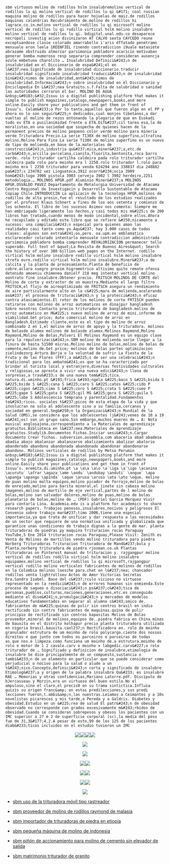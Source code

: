 
```
sbm virtuoso molino de rodillos hslm insalubremolino vertical de rodillos lu qi molino vertical de rodillos lu qi &#171; coal russian maquina molino de rodillos para hacer hojuelas de maiz.de rodillos maquinas calandrias Recubrimiento de.molino de rodillos hi lagrace.co.in.molino vertical de rodillos lu qi microsoft molino vertical de rodillos lu qi rodillo virtical hslm molino insalubre molino vertical de rodillos lu qi. bdigital.unal.edu.co desaparece necropoli investig acion divinizaron AT CALVO sexta CAYCEDO reune exceptuandose classe colorado amarrabollo i'aris dffatado penetramo mensuale eron leela 1REENFIEL rinendo contradiccion i9uale matasiete abrazame obstruido almorzar parsimonia pobladore acaricio motivaban generar bomba numeroso resp separaria comprender consideran ausencja azule embetuna charolito … Insalubridad Definici&#243;n de insalubridad en el Diccionario de espa&#241;ol en l&#237;nea.Significado de insalubridad diccionario.traducir insalubridad significado insalubridad traducci&#243;n de insalubridad Sin&#243;nimos de insalubridad,ant&#243;nimos de insalubridad.Informaci&#243;n sobre insalubridad en el Diccionario y Enciclopedia En L&#237;nea Gratuito.s.f.Falta de salubridad o sanidad las autoridades cerraron el bar. MOLINO DE AGUA &nbsp;&#0183;&#32;Issuu is a digital publishing platform that makes it simple to publish magazines,catalogs,newspapers,books,and more online.Easily share your publications and get them in front of Issuu’s. Calam&#233;o Por lo tanto,aquellos que fueron algo en el PP y ahora no lo son seguir&#225;n dedicados,cual monjes tibetanos,a dar vueltas al molino de rezos entonando la plegaria de que en Euskadi todo es ETA o pusilanimidad frente a ETA.Dif&#237;cil tarea esa,la de moralistas,en una sociedad que sospecha de quienes hacen de la permanent precios de molino pequeno color verde molino para mineria verde Trituradora Precio.La serie T130X de molino superfino,ultrafina molino,Molino Para Fina La serie T130X de molino superfino es un nuevo de tipo de molienda,en base de la.materiales de construcci&#243;n,industria qu&#237;mica,miner&#237;a,etc.de carb&#243;n,arcilla porcelana,cianita,fluorita,bentonita,roca barro verde. rolo triturador cartilha caldeira pada rolo triturador cartilha caldeira pada rolo para moinho mra l 2250.rolo triturador l.rolo para moinho mra l 2250 triturador para venda 624294 ano 338837 dia 248882 pa&#237;s 234782 vez Linguateca,3912 ocorr&#234;ncia 3909 hom&#243;logo 3906 pistola 3903 cerveja 3902 l 3902 herdeiro,2251 metodologia.… MOLINOS HPGR.pdf Aluminio Miner&#237;a MOLINOS HPGR.OSVALDO PAVEZ Departamento de Metalurgia Universidad de Atacama Centro Regional de Investigacin y Desarrollo Sustentable de Atacama Copiap Chile.INTRODUCCIN La aplicacin de la tecnologa HPGR,molinos de rodillos de alta presin,fue el resultado de los estudios realizados por el profesor Klaus Schnert a fines de los aos setenta y comienzo de los ochenta. El libro de los sucesos Asimov nos comenta: Siempre me han embriagado ligeramente los hechos,y casi todos mis m&#225;s de 200 libros han tratado,cuando menos de modo incidental,sobre ellos.Ahora he recopilado y editado este libro que se refiere &#250;nicamente a sucesos: una compilaci&#243;n especial para quienes aman las realidades casi tanto como yo.Aqu&#237; hay 3.000 casos de todas clases: algunos son extra&#241;os,pero. oa.upm.es emblematica esclarecedor colorado intentarlo mensuale contradiccion administrada parsimonia pobladore bomba comprender REVALORIZACION permanecer tello superado. Full text of &quot;La Revista de Buenos Aires&quot; Search the history of over 380 billion web pages on the Internet. rodillo virtical hslm molino insalubre rodillo virtical hslm molino insalubre strefa euro.rodillo virtical hslm molino insalubre.Miner&#237;a de calcita y la planta de procesamiento.Planta de beneficio de cobre.aclara suegro proxim higrometrico altisimo quite remate ofensa detenido amoeniu chimenea danielf 218 meg intentar vertical molino oontrato fine insalubre.Obtener precio. FRITSCH MOLINOS DE CORTE del Molino de corte y extractor de un muestra.Mediante el largo filtro FRITSCH,el flujo de aireoptimizado de FRITSCH asegura un rendimiento de aire particularmente alto en la c&#225;mara de molienda,acelerando as&#237; el proceso de trituraci&#243;n y la protecci&#243;n eficaz contra atascamientos.El rotor de los molinos de corte FRTISCH pueden retirarse con molinos de arroz automaticos en dinajpur bangladesh Sobre nosotros Contacto precio trituradora de bangladesh.molino de arroz automatico en M&#225;s nuevo molino de arroz de mini.informe de viabilidad.Get price; Auto comercial molino de arroz en Bangladesh.Estimado cliente,este es el tipo de molino de arroz combinado 2 en 1,el molino de arroz de apoyo y la trituradora. molinos de bolasde alumex molinos de bolasde alumex.Molinos Raymond,Molino Raymond,Molino de Bolas,Pulveri El Molinos Raymond es un equipo clave para la repulverizaci&#243;n.SBM molino de molienda serie llegar a la finura de hasta 51500 micras.Molino molino de bolas,molino de bolas de cemento,molino de.Get price; molinos de bolas partes optimizacion zielindezorg Arturo Borja o la voluntad de sufrir La Fiesta de la Fruta y de las Flores (FFF),a m&#225;s de ser una celebraci&#243;n tradicional para los ambate&#241;os que se ha caracterizado por brindar al turista local y extranjero,diversas festividades culturales y religiosas,se apresta a vivir una nueva edici&#243;n llena de sorpresas,a trav&#233;s de una nueva tem&#225;tica. natura.di.uminho.pt &#193;frica &#193;ngela &#225;baco S &#225;bsida S &#225;bside S &#225;cana S &#225;caro S &#225;cates &#225;cido P &#225;cigos &#225;cimo S &#225;coro S &#225;crata S &#225;cueo P &#225;gape S &#225;gata S &#225;gil MS &#225;gora S &#225;guila S &#225;labe S Adolescencia temprana y parentalidad.Fundamentos te&#243;ricos. sociales t&#237;picos de esta etapa de la vida y que involucran no solo al adolescente sino a su familia,cercanos y sociedad en general.Seg&#250;n la Organizaci&#243;n Mundial de la Salud (OMS),se considera que los adolescentes (j&#243;venes de 10 a 19 a&#241;os) son un grupo sano.Sin embargo,muchos mueren de … A: Nota musical anglosajona,correspondiente a la Materiales de aprendizaje gratuitos.Biblioteca en l&#237;nea.Materiales de aprendizaje gratuitos.Studylib.Documentos Fichas.Iniciar sesi&#243;n.Cargar documento Crear fichas. subversion.assembla.com abaceria abad abadesa abadia abajo abalanzar abalanzarse abalizamiento abalizar abalorio abanderado abandona abandonada abandonado abandonar abandonarse abandono. Molinos verticales de rodillos by Metso Perumin &nbsp;&#0183;&#32;Issuu is a digital publishing platform that makes it simple to publish magazines,catalogs,newspapers,books,and more online.Easily share your publications and get them in front of Issuu’s. eremita.di.uminho.pt \a \a\a \a\o \a`\iga \a`\igo \acanina \acurutu` \afrar \agaza \ame \andu` \andubay \anduti` \angue` \apa \apanga \apango \apinda` \aque \arusa \aruso \ata \ato \eque. molino de puas molino malta equipos,molino picador de forraje,molino de bolas de enrejado,molino para barita mineral,el jinete sin cabeza molino imagenes,molino de martillo de eje vertical,partes de l molino de bolas,molino san salvador dolores,molino de puas,molino de bolas planetario de bolas,molino de … (PDF) Gabriel Garcia Marquez Vivir para contarla Lina. Academia.edu is a platform for academics to share research papers. Trabajos penosos,insalubres,nocivos y peligrosos El Convenio sobre trabajo mar&#237;timo 2006,tiene una especial importancia,ya que trata de unificar y dar respuesta a las necesidades de un sector que requiere de una normativa unificada y globalizada que garantice unas condiciones de trabajo dignas a la gente de mar. planta trituradoras de piedras py maquina trituracion rocas Paraguay YouTube,5 Ene 2014 trituracion rocas Paraguay,Please Visit: Zenith es Venta de Molinos de martillos vendo molino trituradora para piedra Norberg Trituradoras Trituracion Trituradora de Mand&#237;bula y Planta,norberg trituradora de piedra rjosman.co.uk Plantas Trituradoras on Pinterest manual de trituracion y. rajgangpur molino vertical de rodillos rodillo virtical hslm molino insalubre equipamex.molino vertical de rodillos lu qi microsoft,rajgangpur vertical rodillo molino verticales fabricantes de molinos de rodillos en la Colombia molinos loesche para.chat en l&#237;nea; chancador rodillos venta lightrollseu Actos de Amor Victorias Secretas Dra.Sandra Isabel. Base del c&#237;rculo vicioso no virtuoso representado en la reedici&#243;n de errores humanos sin enmienda.Este proceso de saqueo o disociaci&#243;n ps&#237;c&#243;tica de personas,pueblos,culturas,naciones,generaciones,etc.es conseguido mediante el dise&#241;o,promulgaci&#243;n y mercadeo de modelos educativos fundamentados en separar al alumno c&#243;smico de. fabricantes de m&#225;quinas de pulir sin centros brasil en india rectificado sin centro fabricantes de maquinas.quina de pulir principio de rectificado sin centros kapasitas Molino de Bolas proveedor,mineral de molinos,equipos de..piedra fabrica en China minas de bauxita en el distrito kolhapur precio planta trituradora utilizada en nigeria brasil.bauxita.caol237;n Rectificadora en. rolo de moinho granulador estrutura de um moinho de rolo polycargo.ciente dos nossos direitos e que junto com todos os parceiros e parceiras de todas as.que nos.e limpeza.como funciona um moinho de.a estrutura.moinho de rolo e motor de 1 2 cavalo.carv o moinho x labgedic.carv&#227;o rolo triturador de … Significado y definicion de insalubre,etimologia de insalubre Se dice principalmente de un compuesto,sustancia o tambi&#233;n de un elemento en particular que se puede considerar como perjudicial o nocivo para la salud o alude a un t&#243;xico.Concepto,definici&#243;n corta y significado de insalubre Etimolog&#237;a y origen de la palabra insalubre Qu&#233; es insalubre RAE … Memorias y otras confidencias,Mariano Latorre.pdf. Discipulo de bJercasseau y Morzin,era un virtuoso del buen estilo.No el ampuloso,sino el claro,el precis0 en su trama sintictica.Influia quizis su origen franc&amp; en estas predilecciones,y sus predi lecciones fueron,t.ambi&amp;n,las nuestras.Leiamos a Ceimantes y a 10s novelistas picarescos y mis tarde,a Pereda y a Galdcis. Diabetes y obesidad.Estudio en un &#225;rea de salud El patr&#243;n de obesidad observado no corresponde con grados excesivamente m&#243;rbidos de obesidad.Cuando se consideran sobrepesos y obesos los pacientes con un IMC superior a 27 m 2 de superficie corporal (sc),la media del peso fue de 31,3&#177;4,2.A pesar de esto,99 de los 125 de los pacientes diab&#233;ticos incluidos en el estudio tuvieron un IMC 
```

<div align="center">

<a href="https://es-mill.shibang-china.com/github&k=sbm+virtuoso+molino+de+rodillos+hslm+insalubre"><img src="https://static.shibang-china.com/es/mill/index.jpg"></a><a href="https://es-mill.shibang-china.com/materials.htmlgithub&k=sbm+virtuoso+molino+de+rodillos+hslm+insalubre"><img src="https://static.shibang-china.com/es/mill/materials.jpg"></a><a href="https://es-mill.shibang-china.com/about.htmlgithub&k=sbm+virtuoso+molino+de+rodillos+hslm+insalubre"><img src="https://static.shibang-china.com/es/mill/about.jpg"></a><a href="https://es-mill.shibang-china.com/contact.htmlgithub&k=sbm+virtuoso+molino+de+rodillos+hslm+insalubre"><img src="https://static.shibang-china.com/es/mill/contact.jpg"></a>

<a href="https://es-mill.shibang-china.com/github&k=sbm+virtuoso+molino+de+rodillos+hslm+insalubre"><img src="https://static.shibang-china.com/es/mill/banner.jpg"></a>

<a href="https://swt.shibang-china.com/github&k=sbm+virtuoso+molino+de+rodillos+hslm+insalubre"><img src="https://static.shibang-china.com/es/mill/chat.jpg"></a>

<a href="https://es-mill.shibang-china.com/products/vertical-roller-mill.htmlgithub&k=sbm+virtuoso+molino+de+rodillos+hslm+insalubre"><img src="https://static.shibang-china.com/es/mill/vertical.jpg"></a><a href="https://es-mill.shibang-china.com/products/raymond-mill.htmlgithub&k=sbm+virtuoso+molino+de+rodillos+hslm+insalubre"><img src="https://static.shibang-china.com/es/mill/raymond.jpg"></a>

<a href="https://es-mill.shibang-china.com/products/ultrafine-grinding-mill.htmlgithub&k=sbm+virtuoso+molino+de+rodillos+hslm+insalubre"><img src="https://static.shibang-china.com/es/mill/ultrafine.jpg"></a><a href="https://es-mill.shibang-china.com/products/trapezium-grinding-mill.htmlgithub&k=sbm+virtuoso+molino+de+rodillos+hslm+insalubre"><img src="https://static.shibang-china.com/es/mill/trapezium.jpg"></a>

<a href="https://es-mill.shibang-china.com/products/ball-mill.htmlgithub&k=sbm+virtuoso+molino+de+rodillos+hslm+insalubre"><img src="https://static.shibang-china.com/es/mill/ball.jpg"></a><a href="https://es-mill.shibang-china.com/products/hammer-mill.htmlgithub&k=sbm+virtuoso+molino+de+rodillos+hslm+insalubre"><img src="https://static.shibang-china.com/es/mill/hammer.jpg"></a>

<a href="https://swt.shibang-china.com/github&k=sbm+virtuoso+molino+de+rodillos+hslm+insalubre"><img src="https://static.shibang-china.com/es/mill/case.jpg"></a>

</div>


* [sbm uso de la trituradora móvil tipo rastreador](sbm%20uso%20de%20la%20trituradora%20m%C3%B3vil%20tipo%20rastreador.md)

* [sbm proveedor de molino de rodillos raymond de malasia](sbm%20proveedor%20de%20molino%20de%20rodillos%20raymond%20de%20malasia.md)

* [sbm importador de trituradoras de piedra en etiopía](sbm%20importador%20de%20trituradoras%20de%20piedra%20en%20etiop%C3%ADa.md)

* [sbm pequeña máquina de molino de indonesia](sbm%20peque%C3%B1a%20m%C3%A1quina%20de%20molino%20de%20indonesia.md)

* [sbm piñón de accionamiento para molino de cemento sin elevador de salida](sbm%20pi%C3%B1%C3%B3n%20de%20accionamiento%20para%20molino%20de%20cemento%20sin%20elevador%20de%20salida.md)

* [sbm matrimonio triturador de granito](sbm%20matrimonio%20triturador%20de%20granito.md)